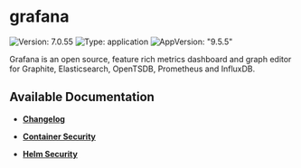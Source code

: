 # grafana

![Version: 7.0.55](https://img.shields.io/badge/Version-7.0.55-informational?style=flat-square) ![Type: application](https://img.shields.io/badge/Type-application-informational?style=flat-square) ![AppVersion: "9.5.5"](https://img.shields.io/badge/AppVersion-"9.5.5"-informational?style=flat-square)

Grafana is an open source, feature rich metrics dashboard and graph editor for Graphite, Elasticsearch, OpenTSDB, Prometheus and InfluxDB.

## Available Documentation

- [**Changelog**](CHANGELOG)

- [**Container Security**](container-security)

- [**Helm Security**](helm-security)

